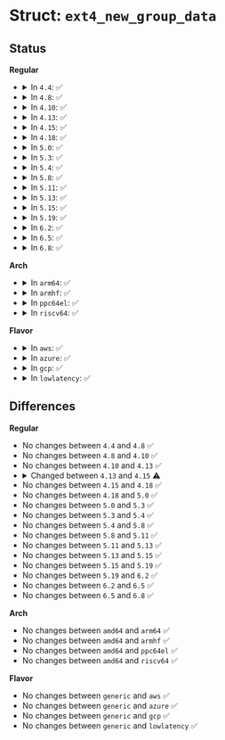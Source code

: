 # Struct: <code>ext4_new_group_data</code>

## Status
<b>Regular</b>
<ul>
<li>
<details>
<summary>In <code>4.4</code>: ✅</summary>

```c
struct ext4_new_group_data {
    __u32 group;
    __u64 block_bitmap;
    __u64 inode_bitmap;
    __u64 inode_table;
    __u32 blocks_count;
    __u16 reserved_blocks;
    __u16 unused;
    __u32 free_blocks_count;
};
```
</details>
</li>
<li>
<details>
<summary>In <code>4.8</code>: ✅</summary>

```c
struct ext4_new_group_data {
    __u32 group;
    __u64 block_bitmap;
    __u64 inode_bitmap;
    __u64 inode_table;
    __u32 blocks_count;
    __u16 reserved_blocks;
    __u16 unused;
    __u32 free_blocks_count;
};
```
</details>
</li>
<li>
<details>
<summary>In <code>4.10</code>: ✅</summary>

```c
struct ext4_new_group_data {
    __u32 group;
    __u64 block_bitmap;
    __u64 inode_bitmap;
    __u64 inode_table;
    __u32 blocks_count;
    __u16 reserved_blocks;
    __u16 unused;
    __u32 free_blocks_count;
};
```
</details>
</li>
<li>
<details>
<summary>In <code>4.13</code>: ✅</summary>

```c
struct ext4_new_group_data {
    __u32 group;
    __u64 block_bitmap;
    __u64 inode_bitmap;
    __u64 inode_table;
    __u32 blocks_count;
    __u16 reserved_blocks;
    __u16 unused;
    __u32 free_blocks_count;
};
```
</details>
</li>
<li>
<details>
<summary>In <code>4.15</code>: ✅</summary>

```c
struct ext4_new_group_data {
    __u32 group;
    __u64 block_bitmap;
    __u64 inode_bitmap;
    __u64 inode_table;
    __u32 blocks_count;
    __u16 reserved_blocks;
    __u16 mdata_blocks;
    __u32 free_clusters_count;
};
```
</details>
</li>
<li>
<details>
<summary>In <code>4.18</code>: ✅</summary>

```c
struct ext4_new_group_data {
    __u32 group;
    __u64 block_bitmap;
    __u64 inode_bitmap;
    __u64 inode_table;
    __u32 blocks_count;
    __u16 reserved_blocks;
    __u16 mdata_blocks;
    __u32 free_clusters_count;
};
```
</details>
</li>
<li>
<details>
<summary>In <code>5.0</code>: ✅</summary>

```c
struct ext4_new_group_data {
    __u32 group;
    __u64 block_bitmap;
    __u64 inode_bitmap;
    __u64 inode_table;
    __u32 blocks_count;
    __u16 reserved_blocks;
    __u16 mdata_blocks;
    __u32 free_clusters_count;
};
```
</details>
</li>
<li>
<details>
<summary>In <code>5.3</code>: ✅</summary>

```c
struct ext4_new_group_data {
    __u32 group;
    __u64 block_bitmap;
    __u64 inode_bitmap;
    __u64 inode_table;
    __u32 blocks_count;
    __u16 reserved_blocks;
    __u16 mdata_blocks;
    __u32 free_clusters_count;
};
```
</details>
</li>
<li>
<details>
<summary>In <code>5.4</code>: ✅</summary>

```c
struct ext4_new_group_data {
    __u32 group;
    __u64 block_bitmap;
    __u64 inode_bitmap;
    __u64 inode_table;
    __u32 blocks_count;
    __u16 reserved_blocks;
    __u16 mdata_blocks;
    __u32 free_clusters_count;
};
```
</details>
</li>
<li>
<details>
<summary>In <code>5.8</code>: ✅</summary>

```c
struct ext4_new_group_data {
    __u32 group;
    __u64 block_bitmap;
    __u64 inode_bitmap;
    __u64 inode_table;
    __u32 blocks_count;
    __u16 reserved_blocks;
    __u16 mdata_blocks;
    __u32 free_clusters_count;
};
```
</details>
</li>
<li>
<details>
<summary>In <code>5.11</code>: ✅</summary>

```c
struct ext4_new_group_data {
    __u32 group;
    __u64 block_bitmap;
    __u64 inode_bitmap;
    __u64 inode_table;
    __u32 blocks_count;
    __u16 reserved_blocks;
    __u16 mdata_blocks;
    __u32 free_clusters_count;
};
```
</details>
</li>
<li>
<details>
<summary>In <code>5.13</code>: ✅</summary>

```c
struct ext4_new_group_data {
    __u32 group;
    __u64 block_bitmap;
    __u64 inode_bitmap;
    __u64 inode_table;
    __u32 blocks_count;
    __u16 reserved_blocks;
    __u16 mdata_blocks;
    __u32 free_clusters_count;
};
```
</details>
</li>
<li>
<details>
<summary>In <code>5.15</code>: ✅</summary>

```c
struct ext4_new_group_data {
    __u32 group;
    __u64 block_bitmap;
    __u64 inode_bitmap;
    __u64 inode_table;
    __u32 blocks_count;
    __u16 reserved_blocks;
    __u16 mdata_blocks;
    __u32 free_clusters_count;
};
```
</details>
</li>
<li>
<details>
<summary>In <code>5.19</code>: ✅</summary>

```c
struct ext4_new_group_data {
    __u32 group;
    __u64 block_bitmap;
    __u64 inode_bitmap;
    __u64 inode_table;
    __u32 blocks_count;
    __u16 reserved_blocks;
    __u16 mdata_blocks;
    __u32 free_clusters_count;
};
```
</details>
</li>
<li>
<details>
<summary>In <code>6.2</code>: ✅</summary>

```c
struct ext4_new_group_data {
    __u32 group;
    __u64 block_bitmap;
    __u64 inode_bitmap;
    __u64 inode_table;
    __u32 blocks_count;
    __u16 reserved_blocks;
    __u16 mdata_blocks;
    __u32 free_clusters_count;
};
```
</details>
</li>
<li>
<details>
<summary>In <code>6.5</code>: ✅</summary>

```c
struct ext4_new_group_data {
    __u32 group;
    __u64 block_bitmap;
    __u64 inode_bitmap;
    __u64 inode_table;
    __u32 blocks_count;
    __u16 reserved_blocks;
    __u16 mdata_blocks;
    __u32 free_clusters_count;
};
```
</details>
</li>
<li>
<details>
<summary>In <code>6.8</code>: ✅</summary>

```c
struct ext4_new_group_data {
    __u32 group;
    __u64 block_bitmap;
    __u64 inode_bitmap;
    __u64 inode_table;
    __u32 blocks_count;
    __u16 reserved_blocks;
    __u16 mdata_blocks;
    __u32 free_clusters_count;
};
```
</details>
</li>
</ul>
<b>Arch</b>
<ul>
<li>
<details>
<summary>In <code>arm64</code>: ✅</summary>

```c
struct ext4_new_group_data {
    __u32 group;
    __u64 block_bitmap;
    __u64 inode_bitmap;
    __u64 inode_table;
    __u32 blocks_count;
    __u16 reserved_blocks;
    __u16 mdata_blocks;
    __u32 free_clusters_count;
};
```
</details>
</li>
<li>
<details>
<summary>In <code>armhf</code>: ✅</summary>

```c
struct ext4_new_group_data {
    __u32 group;
    __u64 block_bitmap;
    __u64 inode_bitmap;
    __u64 inode_table;
    __u32 blocks_count;
    __u16 reserved_blocks;
    __u16 mdata_blocks;
    __u32 free_clusters_count;
};
```
</details>
</li>
<li>
<details>
<summary>In <code>ppc64el</code>: ✅</summary>

```c
struct ext4_new_group_data {
    __u32 group;
    __u64 block_bitmap;
    __u64 inode_bitmap;
    __u64 inode_table;
    __u32 blocks_count;
    __u16 reserved_blocks;
    __u16 mdata_blocks;
    __u32 free_clusters_count;
};
```
</details>
</li>
<li>
<details>
<summary>In <code>riscv64</code>: ✅</summary>

```c
struct ext4_new_group_data {
    __u32 group;
    __u64 block_bitmap;
    __u64 inode_bitmap;
    __u64 inode_table;
    __u32 blocks_count;
    __u16 reserved_blocks;
    __u16 mdata_blocks;
    __u32 free_clusters_count;
};
```
</details>
</li>
</ul>
<b>Flavor</b>
<ul>
<li>
<details>
<summary>In <code>aws</code>: ✅</summary>

```c
struct ext4_new_group_data {
    __u32 group;
    __u64 block_bitmap;
    __u64 inode_bitmap;
    __u64 inode_table;
    __u32 blocks_count;
    __u16 reserved_blocks;
    __u16 mdata_blocks;
    __u32 free_clusters_count;
};
```
</details>
</li>
<li>
<details>
<summary>In <code>azure</code>: ✅</summary>

```c
struct ext4_new_group_data {
    __u32 group;
    __u64 block_bitmap;
    __u64 inode_bitmap;
    __u64 inode_table;
    __u32 blocks_count;
    __u16 reserved_blocks;
    __u16 mdata_blocks;
    __u32 free_clusters_count;
};
```
</details>
</li>
<li>
<details>
<summary>In <code>gcp</code>: ✅</summary>

```c
struct ext4_new_group_data {
    __u32 group;
    __u64 block_bitmap;
    __u64 inode_bitmap;
    __u64 inode_table;
    __u32 blocks_count;
    __u16 reserved_blocks;
    __u16 mdata_blocks;
    __u32 free_clusters_count;
};
```
</details>
</li>
<li>
<details>
<summary>In <code>lowlatency</code>: ✅</summary>

```c
struct ext4_new_group_data {
    __u32 group;
    __u64 block_bitmap;
    __u64 inode_bitmap;
    __u64 inode_table;
    __u32 blocks_count;
    __u16 reserved_blocks;
    __u16 mdata_blocks;
    __u32 free_clusters_count;
};
```
</details>
</li>
</ul>

## Differences
<b>Regular</b>
<ul>
<li>
No changes between <code>4.4</code> and <code>4.8</code> ✅
</li>
<li>
No changes between <code>4.8</code> and <code>4.10</code> ✅
</li>
<li>
No changes between <code>4.10</code> and <code>4.13</code> ✅
</li>
<li>
<details>
<summary>Changed between <code>4.13</code> and <code>4.15</code> ⚠️</summary>
<ul>
<li>
<b>Field added. </b>
<code>__u16 mdata_blocks</code>
</li>
<li>
<b>Field added. </b>
<code>__u32 free_clusters_count</code>
</li>
<li>
<b>Field removed. </b>
<code>__u16 unused</code>
</li>
<li>
<b>Field removed. </b>
<code>__u32 free_blocks_count</code>
</li>
</ul>
</details>
</li>
<li>
No changes between <code>4.15</code> and <code>4.18</code> ✅
</li>
<li>
No changes between <code>4.18</code> and <code>5.0</code> ✅
</li>
<li>
No changes between <code>5.0</code> and <code>5.3</code> ✅
</li>
<li>
No changes between <code>5.3</code> and <code>5.4</code> ✅
</li>
<li>
No changes between <code>5.4</code> and <code>5.8</code> ✅
</li>
<li>
No changes between <code>5.8</code> and <code>5.11</code> ✅
</li>
<li>
No changes between <code>5.11</code> and <code>5.13</code> ✅
</li>
<li>
No changes between <code>5.13</code> and <code>5.15</code> ✅
</li>
<li>
No changes between <code>5.15</code> and <code>5.19</code> ✅
</li>
<li>
No changes between <code>5.19</code> and <code>6.2</code> ✅
</li>
<li>
No changes between <code>6.2</code> and <code>6.5</code> ✅
</li>
<li>
No changes between <code>6.5</code> and <code>6.8</code> ✅
</li>
</ul>
<b>Arch</b>
<ul>
<li>
No changes between <code>amd64</code> and <code>arm64</code> ✅
</li>
<li>
No changes between <code>amd64</code> and <code>armhf</code> ✅
</li>
<li>
No changes between <code>amd64</code> and <code>ppc64el</code> ✅
</li>
<li>
No changes between <code>amd64</code> and <code>riscv64</code> ✅
</li>
</ul>
<b>Flavor</b>
<ul>
<li>
No changes between <code>generic</code> and <code>aws</code> ✅
</li>
<li>
No changes between <code>generic</code> and <code>azure</code> ✅
</li>
<li>
No changes between <code>generic</code> and <code>gcp</code> ✅
</li>
<li>
No changes between <code>generic</code> and <code>lowlatency</code> ✅
</li>
</ul>
